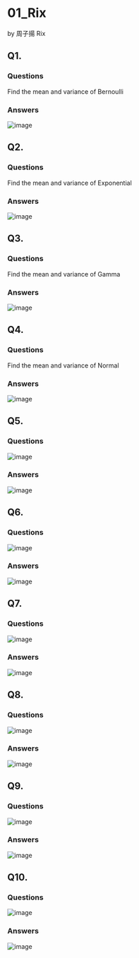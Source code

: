 # 01_Rix

by 周子揚 Rix

## Q1. 

### Questions 

Find the mean and variance of Bernoulli

### Answers

![image](https://github.com/user-attachments/assets/a02fdffb-50b9-4343-9037-f612e77a6751)

## Q2. 

### Questions 

Find the mean and variance of Exponential

### Answers

![image](https://github.com/user-attachments/assets/023a814c-3762-4a39-acd0-005b833a286d)

## Q3. 

### Questions 

Find the mean and variance of Gamma

### Answers

![image](https://github.com/user-attachments/assets/8ac3b3cf-5534-45d1-9678-75a77944b9e9)

## Q4. 

### Questions 

Find the mean and variance of Normal

### Answers

![image](https://github.com/user-attachments/assets/4d5a517c-bd8a-4f38-b40f-153432ce5145)

## Q5. 

### Questions 

![image](https://github.com/user-attachments/assets/90dd5b0b-aa15-46e4-acab-ff46c4321e2f)

### Answers

![image](https://github.com/user-attachments/assets/a3141879-a6cd-46a8-81f4-22058331ffee)


## Q6. 

### Questions 

![image](https://github.com/user-attachments/assets/87f7f551-402b-446c-abfb-d0ed9aa797bd)

### Answers

![image](https://github.com/user-attachments/assets/523ec159-6657-4cf0-8dc8-dcd898c316cd)

## Q7. 

### Questions 

![image](https://github.com/user-attachments/assets/d927d0dd-c304-4b08-97fa-2e226c2d37bb)

### Answers

![image](https://github.com/user-attachments/assets/4d84a84a-3bb4-47d8-95a7-b59d8a24eb75)

## Q8. 

### Questions 

![image](https://github.com/user-attachments/assets/82620a08-ce2d-4bc6-a8da-078697e1612b)

### Answers

![image](https://github.com/user-attachments/assets/5c43a7e0-b41d-48b2-97f1-71a17b7f75a4)

## Q9. 

### Questions 

![image](https://github.com/user-attachments/assets/35c4f3d0-a290-4d45-b1e8-a9fcaed79223)

### Answers

![image](https://github.com/user-attachments/assets/276d598c-3bd1-432b-a824-23b2d7aca9ac)

## Q10. 

### Questions 

![image](https://github.com/user-attachments/assets/40c2bdbd-ed82-4f6b-a131-4a55e98225cf)

### Answers

![image](https://github.com/user-attachments/assets/4bd16c12-df2e-495a-80d1-1cf26392aa2e)
